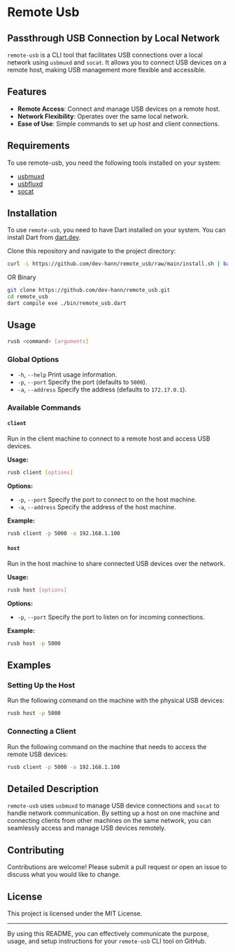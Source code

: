 # Remote Usb

## Passthrough USB Connection by Local Network

`remote-usb` is a CLI tool that facilitates USB connections over a local network using `usbmuxd` and `socat`. It allows you to connect USB devices on a remote host, making USB management more flexible and accessible.

## Features

- **Remote Access**: Connect and manage USB devices on a remote host.
- **Network Flexibility**: Operates over the same local network.
- **Ease of Use**: Simple commands to set up host and client connections.

## Requirements

To use remote-usb, you need the following tools installed on your system:

- [usbmuxd](https://github.com/libimobiledevice/usbmuxd)
- [usbfluxd](https://github.com/corellium/usbfluxd)
- [socat](https://github.com/3ndG4me/socat)

## Installation

To use `remote-usb`, you need to have Dart installed on your system. You can install Dart from [dart.dev](https://dart.dev/get-dart).

Clone this repository and navigate to the project directory:

```sh
curl -L https://github.com/dev-hann/remote_usb/raw/main/install.sh | bash

```

OR Binary

```bash
git clone https://github.com/dev-hann/remote_usb.git
cd remote_usb
dart compile exe ./bin/remote_usb.dart
```

## Usage

```bash
rusb <command> [arguments]
```

### Global Options

- `-h`, `--help`       Print usage information.
- `-p`, `--port`       Specify the port (defaults to `5000`).
- `-a`, `--address`    Specify the address (defaults to `172.17.0.1`).

### Available Commands

#### `client`

Run in the client machine to connect to a remote host and access USB devices.

**Usage:**

```bash
rusb client [options]
```

**Options:**

- `-p`, `--port`       Specify the port to connect to on the host machine.
- `-a`, `--address`    Specify the address of the host machine.

**Example:**

```bash
rusb client -p 5000 -a 192.168.1.100
```

#### `host`

Run in the host machine to share connected USB devices over the network.

**Usage:**

```bash
rusb host [options]
```

**Options:**

- `-p`, `--port`       Specify the port to listen on for incoming connections.

**Example:**

```bash
rusb host -p 5000
```

## Examples

### Setting Up the Host

Run the following command on the machine with the physical USB devices:

```bash
rusb host -p 5000
```

### Connecting a Client

Run the following command on the machine that needs to access the remote USB devices:

```bash
rusb client -p 5000 -a 192.168.1.100
```

## Detailed Description

`remote-usb` uses `usbmuxd` to manage USB device connections and `socat` to handle network communication. By setting up a host on one machine and connecting clients from other machines on the same network, you can seamlessly access and manage USB devices remotely.

## Contributing

Contributions are welcome! Please submit a pull request or open an issue to discuss what you would like to change.

## License

This project is licensed under the MIT License.

---

By using this README, you can effectively communicate the purpose, usage, and setup instructions for your `remote-usb` CLI tool on GitHub.
